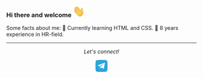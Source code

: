 ### Hi there and welcome <img src="https://github.com/NadyaPod/NadyaPod/blob/main/Icons/68747470733a2f2f6d656469612e67697068792e636f6d2f6d656469612f6876524a434c467a6361737252346961377a2f67697068792e676966.gif" width="32" height="32"/>

<!--
**NadyaPod/NadyaPod** is a ✨ _special_ ✨ repository because its `README.md` (this file) appears on your GitHub profile.

Here are some ideas to get you started:

- 🔭 I’m currently working on ...
- 🌱 I’m currently learning ...
- 👯 I’m looking to collaborate on ...
- 🤔 I’m looking for help with ...
- 💬 Ask me about ...
- 📫 How to reach me: ...
- 😄 Pronouns: ...
- ⚡ Fun fact: ...
-->
Some facts about me:
🌱 Currently learning HTML and CSS.
💼 8 years experience in HR-field.
<hr>
<p align="center">
  <i>Let's connect!</i>
  <p align="center">
    <a href="https://t.me/NadyaPod" target="_blank" alt="Telegram icon"><img src="https://github.com/NadyaPod/NadyaPod/blob/main/Icons/2613278_chat_chatting_cloud%20based_messenger_social%20media_icon.png"></a>

